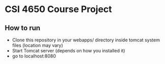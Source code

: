 # CSI 4650 Course Project

## How to run
- Clone this repository in your webapps/ directory inside tomcat system files (location may vary)
- Start Tomcat server (depends on how you installed it)
- go to localhost:8080

